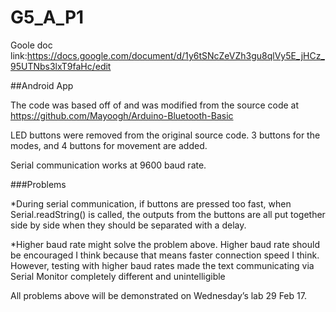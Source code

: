 # G5_A_P1

Goole doc link:https://docs.google.com/document/d/1y6tSNcZeVZh3gu8qlVy5E_jHCz_95UTNbs3lxT9faHc/edit

##Android App

The code was based off of and was modified from the source code at https://github.com/Mayoogh/Arduino-Bluetooth-Basic

LED buttons were removed from the original source code. 3 buttons for the modes, and 4 buttons for movement are added.

Serial communication works at 9600 baud rate. 

###Problems

*During serial communication, if buttons are pressed too fast, when Serial.readString() is called, the outputs from the buttons are all put together side by side when they should be separated with a delay.

*Higher baud rate might solve the problem above. Higher baud rate should be encouraged I think because that means faster connection speed I think. However, testing with higher baud rates made the text communicating via Serial Monitor completely different and unintelligible

All problems above will be demonstrated on Wednesday’s lab 29 Feb 17.


